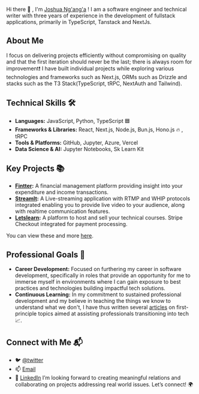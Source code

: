 Hi there 👋 , I'm [Joshua Ng'ang'a](https://www.joshnganga.site/) ! I am a software engineer and technical writer with three years of experience in the development of fullstack applications, primarily in TypeScript, Tanstack and NextJs. 

## About Me
I focus on delivering projects efficiently without compromising on quality and that the first iteration should never be the last; there is always room for improvement❗
I have built individual projects while exploring various technologies and frameworks such as Next.js, ORMs such as Drizzle and stacks such as the T3 Stack(TypeScript, tRPC, NextAuth and Tailwind). 

## Technical Skills 🛠️
- **Languages:** JavaScript, Python, TypeScript 🟦
- **Frameworks & Libraries:** React, Next.js, Node.js, Bun.js, Hono.js 🔥 , tRPC
- **Tools & Platforms:** GitHub, Jupyter, Azure, Vercel
- **Data Science & AI:** Jupyter Notebooks, Sk Learn Kit

## Key Projects 📚
- **[Fintter](https://github.com/RafasGit/fintter):** A financial management platform providing insight into your expenditure and income transactions.
- **[StreamIt](https://github.com/RafasGit/StreamIt):** A Live-streaming application with RTMP and WHIP protocols integrated enabling you to provide live video to your audience, along with realtime communication features.
- **[Letslearn](https://github.com/RafasGit/letslearn):** A platform to host and sell your technical courses. Stripe Checkout integrated for payment processing.

You can view these and more [here](https://www.joshnganga.site/).


## Professional Goals 🚀
- **Career Development:** Focused on furthering my career in software development, specifically in roles that provide an opportunity for me to immerse myself in environments where I can gain exposure to best practices and technologies building impactful tech solutions.
- **Continuous Learning:** In my commitment to sustained professional development and my believe in teaching the things we know to understand what we don't, I have thus written several [articles](https://dev.to/joshraphael) on first-principle topics aimed at assisting professionals transitioning into tech 📈.

## Connect with Me 📬
- 🐦 [@twitter](https://x.com/rafa_codes22)
- 📫 [Email](mailto:joshraphael424@gmail.com)
- 🔗 [LinkedIn](https://www.linkedin.com/in/joshua-ng-ang-a-13158120a)
I’m looking forward to creating meaningful relations and collaborating on projects addressing real world issues. Let’s connect! 🌍



<!--
**RafasGit/RafasGit** is a ✨ _special_ ✨ repository because its `README.md` (this file) appears on your GitHub profile.

Here are some ideas to get you started:

- 🔭 I’m currently working on ...
- 🌱 I’m currently learning ...
- 👯 I’m looking to collaborate on ...
- 🤔 I’m looking for help with ...
- 💬 Ask me about ...
- 📫 How to reach me: ...
- 😄 Pronouns: ...
- ⚡ Fun fact: ...
-->
